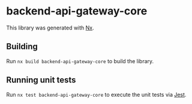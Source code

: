 # backend-api-gateway-core

This library was generated with [Nx](https://nx.dev).

## Building

Run `nx build backend-api-gateway-core` to build the library.

## Running unit tests

Run `nx test backend-api-gateway-core` to execute the unit tests via [Jest](https://jestjs.io).
